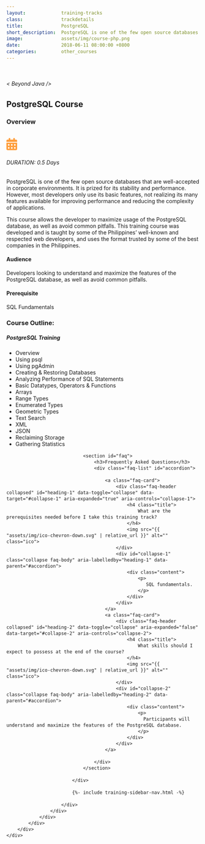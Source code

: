 ```yaml
---
layout:             training-tracks
class:              trackdetails
title:              PostgreSQL
short_description:  PostgreSQL is one of the few open source databases that are well-accepted in corporate environments. It is prized for its stability and performance.
image:              assets/img/course-php.png
date:               2018-06-11 08:00:00 +0800
categories:         other_courses
---
```

<div class="section-content">
    <div class="container-fluid auto-1110">
        <div class="row">
            <div class="col">
                <div class="panel-content">
                    <div class="title-section">
                        <img src="{{ "assets/img/title-software.png" | relative_url }}" alt="">
                        <div class="title">
                            <h6>
                                < Beyond Java />
                            </h6>
                            <h2>PostgreSQL Course</h2>
                        </div>
                    </div>
                    <div class="row" data-sticky-container>
                        <div class="track-panel">
                            <div class="track-content">
                                <section id="overview">
                                    <h3>Overview</h3>
                                    <img class="mb30 img-fluid" src="{{ "assets/img/java-course-cover.jpg" | relative_url }}" alt="">
                                    <div class="track-details">
                                        <div class="details mr40">
                                            <img src="/assets/img/ico-calendar.svg" alt="">
                                            <h6>DURATION: 0.5 Days</h6>
                                        </div>
                                    </div>
                                    <p>
                                        PostgreSQL is one of the few open source databases that are well-accepted in corporate environments. It is prized for its stability and performance. However, most developers only use its basic features, not realizing its many features available for improving performance and reducing the complexity of applications.
                                    </p>
                                    <p>
                                        This course allows the developer to maximize usage of the PostgreSQL database, as well as avoid common pitfalls. This training course was developed and is taught by some of the Philippines’ well-known and respected web developers, and uses the format trusted by some of the best companies in the Philippines.
                                    </p>
                                    <h4>
                                        Audience
                                    </h4>
                                    <p>
                                        Developers looking to understand and maximize the features of the PostgreSQL database, as well as avoid common pitfalls.
                                    </p>
                                    <h4>
                                        Prerequisite
                                    </h4>
                                    <p>
                                        SQL Fundamentals
                                    </p>
                                </section>
                                <section id="topic-outline">
                                    <h3>
                                        Course Outline:
                                    </h3>
                                    <h5 class="course-title">PostgreSQL Training</h5>
                                    <ul class="course-outline">
                                        <li>Overview</li>
                                        <li>Using psql</li>
                                        <li>Using pgAdmin</li>
                                        <li>Creating & Restoring Databases</li>
                                        <li>Analyzing Performance of SQL Statements</li>
                                        <li>Basic Datatypes, Operators & Functions</li>
                                        <li>Arrays</li>
                                        <li>Range Types</li>
                                        <li>Enumerated Types</li>
                                        <li>Geometric Types</li>
                                        <li>Text Search</li>
                                        <li>XML</li>
                                        <li>JSON</li>
                                        <li>Reclaiming Storage</li>
                                        <li>Gathering Statistics</li>
                                    </ul>
                                </section>

                                <section id="faq">
                                    <h3>Frequently Asked Questions</h3>
                                    <div class="faq-list" id="accordion">

                                        <a class="faq-card">
                                            <div class="faq-header collapsed" id="heading-1" data-toggle="collapse" data-target="#collapse-1" aria-expanded="true" aria-controls="collapse-1">
                                                <h4 class="title">
                                                    What are the prerequisites needed before I take this training track?
                                                </h4>
                                                <img src="{{ "assets/img/ico-chevron-down.svg" | relative_url }}" alt="" class="ico">
                                            </div>
                                            <div id="collapse-1" class="collapse faq-body" aria-labelledby="heading-1" data-parent="#accordion">
                                                <div class="content">
                                                    <p>
                                                       SQL fundamentals.
                                                    </p>
                                                </div>
                                            </div>
                                        </a>
                                        <a class="faq-card">
                                            <div class="faq-header collapsed" id="heading-2" data-toggle="collapse" aria-expanded="false" data-target="#collapse-2" aria-controls="collapse-2">
                                                <h4 class="title">
                                                    What skills should I expect to possess at the end of the course?
                                                </h4>
                                                <img src="{{ "assets/img/ico-chevron-down.svg" | relative_url }}" alt="" class="ico">
                                            </div>
                                            <div id="collapse-2" class="collapse faq-body" aria-labelledby="heading-2" data-parent="#accordion">
                                                <div class="content">
                                                    <p>
                                                      Participants will understand and maximize the features of the PostgreSQL database.
                                                    </p>
                                                </div>
                                            </div>
                                        </a>

                                    </div>
                                </section>

                            </div>

                            {%- include training-sidebar-nav.html -%}

                        </div>
                    </div>
                </div>
            </div>
        </div>
    </div>
</div>